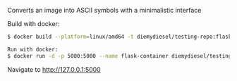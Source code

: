 Converts an image into ASCII symbols with a minimalistic interface

Build with docker:
```bash
$ docker build --platform=linux/amd64 -t diemydiesel/testing-repo:flask-ascii-app .
```

```bash
Run with docker:
$ docker run -d -p 5000:5000 --name flask-container diemydiesel/testing-repo:flask-ascii-app
```
Navigate to http://127.0.0.1:5000